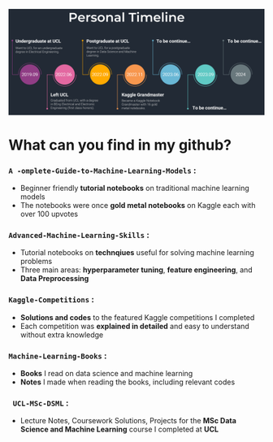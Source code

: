 ![ryanluoli1 commit timeline](./Timeline.png)

# What can you find in my github?


### **`A -omplete-Guide-to-Machine-Learning-Models`** :

  - Beginner friendly **tutorial notebooks** on traditional machine learning models
  - The notebooks were once **gold metal notebooks** on Kaggle each with over 100 upvotes


### **`Advanced-Machine-Learning-Skills`** :

  - Tutorial notebooks on **technqiues** useful for solving machine learning problems
  - Three main areas: **hyperparameter tuning**, **feature engineering**, and **Data Preprocessing**


### **`Kaggle-Competitions`** :
 
  - **Solutions and codes** to the featured Kaggle competitions I completed
  - Each competition was **explained in detailed** and easy to understand without extra knowledge
 
 
### **`Machine-Learning-Books`** :

  - **Books** I read on data science and machine learning 
  - **Notes** I made when reading the books, including relevant codes
 
 
### **` UCL-MSc-DSML`** :
 
  - Lecture Notes, Coursework Solutions, Projects for the **MSc Data Science and Machine Learning** course I completed at **UCL**
